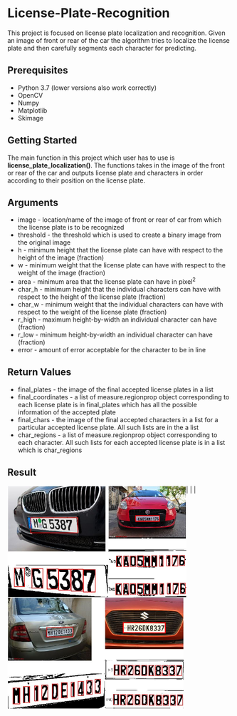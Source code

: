 # License-Plate-Recognition
This project is focused on license plate localization and recognition. Given an image of front or rear of the car the algorithm tries to localize the license plate and then carefully segments each character for predicting.

## Prerequisites
* Python 3.7 (lower versions also work correctly)
* OpenCV
* Numpy
* Matplotlib
* Skimage

## Getting Started
The main function in this project which user has to use is **license_plate_localization()**. The functions takes in the image of the front or rear of the car and outputs license plate and characters in order according to their position on the license plate.

## Arguments
* image - location/name of the image of front or rear of car from which the license plate is to be recognized
* threshold - the threshold which is used to create a binary image from the original image
* h - minimum height that the license plate can have with respect to the height of the image (fraction)
* w - minimum weight that the license plate can have with respect to the weight of the image (fraction)
* area - minimum area that the license plate can have in pixel<sup>2</sup>
* char_h - minimum height that the individual characters can have with respect to the height of the license plate (fraction)
* char_w - minimum weight that the individual characters can have with respect to the weight of the license plate (fraction)
* r_high - maximum height-by-width an individual character can have (fraction)
* r_low - minimum height-by-width an individual character can have (fraction)
* error - amount of error acceptable for the character to be in line

## Return Values
* final_plates - the image of the final accepted license plates in a list
* final_coordinates - a list of measure.regionprop object corresponding to each license plate is in final_plates which has all the possible information of the accepted plate
* final_chars - the image of the final accepted characters in a list for a particular accepted license plate. All such lists are in the a list
* char_regions - a list of measure.regionprop object corresponding to each character. All such lists for each accepted license plate is in a list which is char_regions

## Result
<img src="https://github.com/ayushgarg31/License-Plate-Recognition/blob/master/images/image2.JPG" alt="drawing" height="250px" style="float:left;"/> | <img src="https://github.com/ayushgarg31/License-Plate-Recognition/blob/master/images/image1.JPG" alt="drawing" height="250px" style="float:left;"/> | <img src="https://github.com/ayushgarg31/License-Plate-Recognition/blob/master/images/image4.JPG" alt="drawing" height="250px" style="float:left;"/> | <img src="https://github.com/ayushgarg31/License-Plate-Recognition/blob/master/images/image8.JPG" alt="drawing" height="250px" style="float:left;"/>
